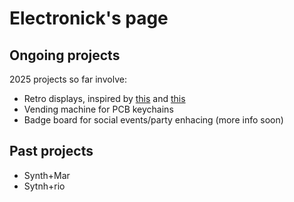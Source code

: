 # Electronick's page


## Ongoing projects

2025 projects so far involve:

- Retro displays, inspired by [this](https://www.youtube.com/watch?v=OG50VaT9Jg0) and [this](https://www.youtube.com/watch?v=np4NRMKOG6U)
- Vending machine for PCB keychains
- Badge board for social events/party enhacing (more info soon)

## Past projects

- Synth+Mar
- Sytnh+rio
